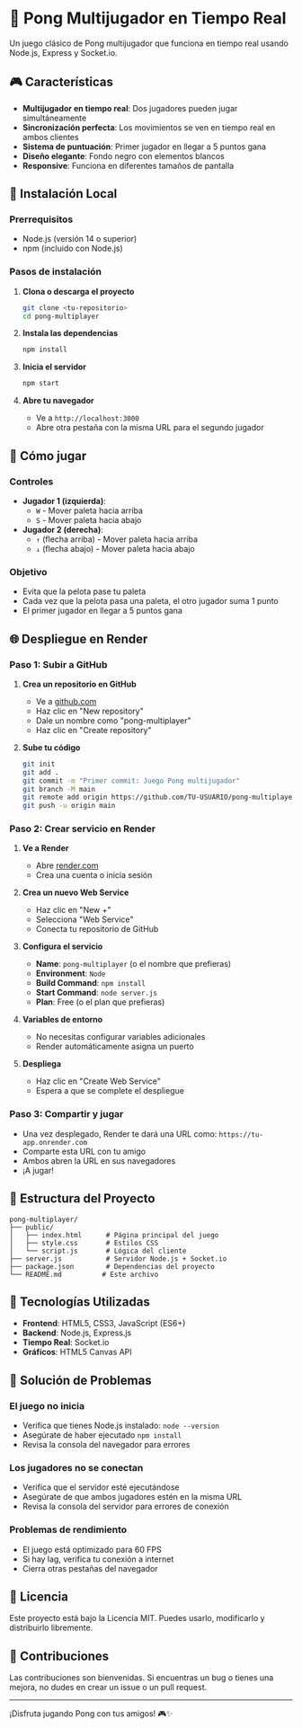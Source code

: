 # 🏓 Pong Multijugador en Tiempo Real

Un juego clásico de Pong multijugador que funciona en tiempo real usando Node.js, Express y Socket.io.

## 🎮 Características

- **Multijugador en tiempo real**: Dos jugadores pueden jugar simultáneamente
- **Sincronización perfecta**: Los movimientos se ven en tiempo real en ambos clientes
- **Sistema de puntuación**: Primer jugador en llegar a 5 puntos gana
- **Diseño elegante**: Fondo negro con elementos blancos
- **Responsive**: Funciona en diferentes tamaños de pantalla

## 🚀 Instalación Local

### Prerrequisitos
- Node.js (versión 14 o superior)
- npm (incluido con Node.js)

### Pasos de instalación

1. **Clona o descarga el proyecto**
   ```bash
   git clone <tu-repositorio>
   cd pong-multiplayer
   ```

2. **Instala las dependencias**
   ```bash
   npm install
   ```

3. **Inicia el servidor**
   ```bash
   npm start
   ```

4. **Abre tu navegador**
   - Ve a `http://localhost:3000`
   - Abre otra pestaña con la misma URL para el segundo jugador

## 🎯 Cómo jugar

### Controles
- **Jugador 1 (izquierda)**: 
  - `W` - Mover paleta hacia arriba
  - `S` - Mover paleta hacia abajo
- **Jugador 2 (derecha)**:
  - `↑` (flecha arriba) - Mover paleta hacia arriba
  - `↓` (flecha abajo) - Mover paleta hacia abajo

### Objetivo
- Evita que la pelota pase tu paleta
- Cada vez que la pelota pasa una paleta, el otro jugador suma 1 punto
- El primer jugador en llegar a 5 puntos gana

## 🌐 Despliegue en Render

### Paso 1: Subir a GitHub

1. **Crea un repositorio en GitHub**
   - Ve a [github.com](https://github.com)
   - Haz clic en "New repository"
   - Dale un nombre como "pong-multiplayer"
   - Haz clic en "Create repository"

2. **Sube tu código**
   ```bash
   git init
   git add .
   git commit -m "Primer commit: Juego Pong multijugador"
   git branch -M main
   git remote add origin https://github.com/TU-USUARIO/pong-multiplayer.git
   git push -u origin main
   ```

### Paso 2: Crear servicio en Render

1. **Ve a Render**
   - Abre [render.com](https://render.com)
   - Crea una cuenta o inicia sesión

2. **Crea un nuevo Web Service**
   - Haz clic en "New +"
   - Selecciona "Web Service"
   - Conecta tu repositorio de GitHub

3. **Configura el servicio**
   - **Name**: `pong-multiplayer` (o el nombre que prefieras)
   - **Environment**: `Node`
   - **Build Command**: `npm install`
   - **Start Command**: `node server.js`
   - **Plan**: Free (o el plan que prefieras)

4. **Variables de entorno**
   - No necesitas configurar variables adicionales
   - Render automáticamente asigna un puerto

5. **Despliega**
   - Haz clic en "Create Web Service"
   - Espera a que se complete el despliegue

### Paso 3: Compartir y jugar

- Una vez desplegado, Render te dará una URL como:
  `https://tu-app.onrender.com`
- Comparte esta URL con tu amigo
- Ambos abren la URL en sus navegadores
- ¡A jugar!

## 📁 Estructura del Proyecto

```
pong-multiplayer/
├── public/
│   ├── index.html      # Página principal del juego
│   ├── style.css       # Estilos CSS
│   └── script.js       # Lógica del cliente
├── server.js           # Servidor Node.js + Socket.io
├── package.json        # Dependencias del proyecto
└── README.md          # Este archivo
```

## 🔧 Tecnologías Utilizadas

- **Frontend**: HTML5, CSS3, JavaScript (ES6+)
- **Backend**: Node.js, Express.js
- **Tiempo Real**: Socket.io
- **Gráficos**: HTML5 Canvas API

## 🐛 Solución de Problemas

### El juego no inicia
- Verifica que tienes Node.js instalado: `node --version`
- Asegúrate de haber ejecutado `npm install`
- Revisa la consola del navegador para errores

### Los jugadores no se conectan
- Verifica que el servidor esté ejecutándose
- Asegúrate de que ambos jugadores estén en la misma URL
- Revisa la consola del servidor para errores de conexión

### Problemas de rendimiento
- El juego está optimizado para 60 FPS
- Si hay lag, verifica tu conexión a internet
- Cierra otras pestañas del navegador

## 📝 Licencia

Este proyecto está bajo la Licencia MIT. Puedes usarlo, modificarlo y distribuirlo libremente.

## 🤝 Contribuciones

Las contribuciones son bienvenidas. Si encuentras un bug o tienes una mejora, no dudes en crear un issue o un pull request.

---

¡Disfruta jugando Pong con tus amigos! 🎮✨